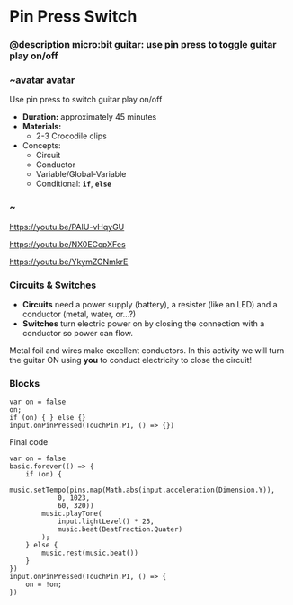 # Pin Press Switch

### @description micro:bit guitar: use pin press to toggle guitar play on/off

### ~avatar avatar
Use pin press to switch guitar play on/off
* **Duration:** approximately 45 minutes
* **Materials:**
   * 2-3 Crocodile clips
* Concepts:
    * Circuit  
    * Conductor 
    * Variable/Global-Variable  
    * Conditional: **`if`**, **`else`**  
### ~

https://youtu.be/PAIU-vHqyGU

https://youtu.be/NX0ECcpXFes

https://youtu.be/YkymZGNmkrE

### Circuits & Switches
* **Circuits** need a power supply (battery), a resister (like an LED) and a conductor (metal, water, or...?)
* **Switches** turn electric power on by closing the connection with a conductor so power can flow.   

Metal foil and wires make excellent conductors. In this activity we will turn the guitar ON using **you** to conduct electricity to close the circuit!

### Blocks

```cards
var on = false
on;
if (on) { } else {}
input.onPinPressed(TouchPin.P1, () => {})
```

Final code
```blocks
var on = false
basic.forever(() => {
    if (on) {
        music.setTempo(pins.map(Math.abs(input.acceleration(Dimension.Y)),
            0, 1023,
            60, 320))
        music.playTone(
            input.lightLevel() * 25,
            music.beat(BeatFraction.Quater)
        );
    } else {
        music.rest(music.beat())
    }
})
input.onPinPressed(TouchPin.P1, () => {
    on = !on;
})
```
